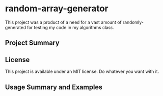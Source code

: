 # random-array-generator
This project was a product of a need for a vast amount of randomly-generated for testing my code in my algorithms class. 

## Project Summary

## License
This project is available under an MIT license. Do whatever you want with it.

## Usage Summary and Examples
